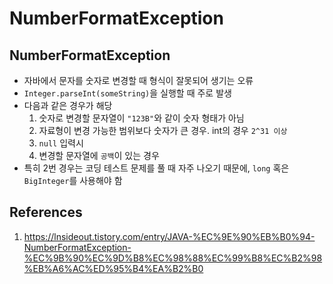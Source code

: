 # NumberFormatException

## NumberFormatException

- 자바에서 문자를 숫자로 변경할 때 형식이 잘못되어 생기는 오류
- `Integer.parseInt(someString)`을 실행할 때 주로 발생
- 다음과 같은 경우가 해당
  1. 숫자로 변경할 문자열이 `"123B"`와 같이 숫자 형태가 아님
  2. 자료형이 변경 가능한 범위보다 숫자가 큰 경우. int의 경우 `2^31 이상`
  3. `null` 입력시
  4. 변경할 문자열에 `공백`이 있는 경우
- 특히 2번 경우는 코딩 테스트 문제를 풀 때 자주 나오기 때문에, `long` 혹은 `BigInteger`를 사용해야 함

## References

1. https://lnsideout.tistory.com/entry/JAVA-%EC%9E%90%EB%B0%94-NumberFormatException-%EC%9B%90%EC%9D%B8%EC%98%88%EC%99%B8%EC%B2%98%EB%A6%AC%ED%95%B4%EA%B2%B0
